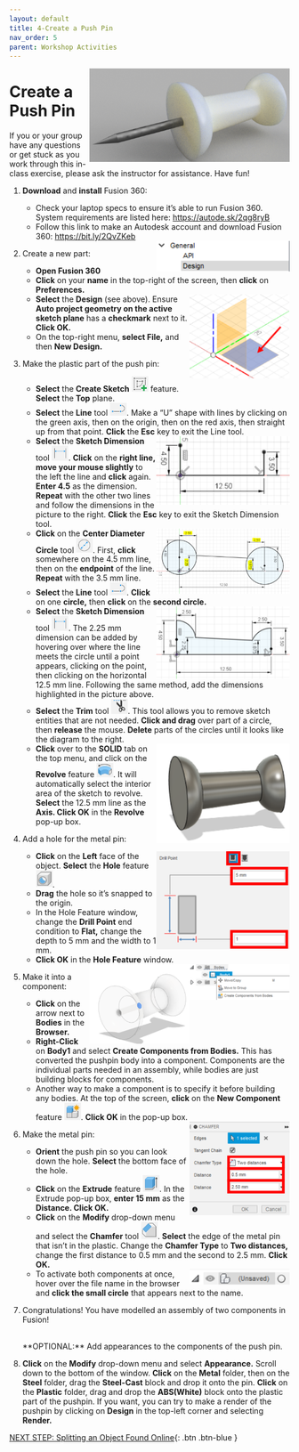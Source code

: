 ```yaml
---
layout: default
title: 4-Create a Push Pin
nav_order: 5
parent: Workshop Activities
---
```


<img src="images/act-4/0.png" alt="modelled pushpin" style="float:right;width:360px;">

# Create a Push Pin

If you or your group have any questions or get stuck as you work through this in-class exercise, please ask the instructor for assistance.  Have fun!

1.  **Download** and **install** Fusion 360:
    -   Check your laptop specs to ensure it’s able to run Fusion 360. System requirements are listed here: https://autode.sk/2qg8ryB
    -   Follow this link to make an Autodesk account and download Fusion 360: https://bit.ly/2QvZKeb

    <img src="images/act-4/2.png" alt="menu to design" style="float:right;width:240px;">

2.  Create a new part:
    -   **Open Fusion 360**
    -   **Click** on your **name** in the top-right of the screen, then **click** on **Preferences.**
    
    <img src="images/act-4/2-2.png" alt="planes" style="float:right;width:180px;">
    
    -   **Select** the **Design** (see above). Ensure **Auto project geometry on the active sketch plane** has a **checkmark** next to it. **Click OK.**
    -   On the top-right menu, **select File,** and then **New Design.**
3.  Make the plastic part of the push pin:
    -   **Select** the **Create Sketch** <img src="images/act-4/3.png" alt="create sketch tool" style="width:30px;"> feature. **Select** the **Top** plane.
    -   **Select** the **Line** tool <img src="images/act-4/3-3.png" alt="line tool" style="width:30px;">. Make a “U” shape with lines by clicking on the green axis, then on the origin, then on the red axis, then straight up from that point. **Click** the **Esc** key to exit the Line tool.
    
    <img src="images/act-4/3-2.png" alt="initial lines" style="float:right;width:240px;">
    
    -   **Select** the **Sketch Dimension** tool <img src="images/act-4/3-4.png" alt="sketch dimension tool" style="width:30px;">. **Click** on the **right line, move your mouse slightly** to the left the line and **click** again. **Enter 4.5** as the dimension. **Repeat** with the other two lines and follow the dimensions in the picture to the right. **Click** the **Esc** key to exit the Sketch Dimension tool.
    
    <img src="images/act-4/3-5.png" alt="circles" style="float:right;width:240px;">
    
    -   **Click** on the **Center Diameter Circle** tool <img src="images/act-4/3-6.png" alt="center diameter circle tool" style="width:30px;">. First, **click** somewhere on the 4.5 mm line, then on the **endpoint** of the line. **Repeat** with the 3.5 mm line.
    -   **Select** the **Line** tool <img src="images/act-4/3-7.png" alt="line tool" style="width:30px;">. **Click** on one **circle,** then **click** on the **second circle.**
    
    <img src="images/act-4/3-9.png" alt="push pin cross section 1" style="float:right;width:240px;">
    
    -   **Select** the **Sketch Dimension** tool <img src="images/act-4/3-8.png" alt="sketch dimension tool" style="width:30px;">. The 2.25 mm dimension can be added by hovering over where the line meets the circle until a point appears, clicking on the point, then clicking on the horizontal 12.5 mm line. Following the same method, add the dimensions highlighted in the picture above.
    -   **Select** the **Trim** tool <img src="images/act-4/3-91.png" alt="trim tool" style="width:30px;">. This tool allows you to remove sketch entities that are not needed. **Click and drag** over part of a circle, then **release** the mouse. **Delete** parts of the circles until it looks like the diagram to the right.
    
    <img src="images/act-4/3-92.png" alt="revolved pushpin" style="float:right;width:240px;">
    
    -   **Click** over to the **SOLID** tab on the top menu, and click on the **Revolve** feature <img src="images/act-4/3-93.png" alt="revolve tool" style="width:30px;">. It will automatically select the interior area of the sketch to revolve. **Select** the 12.5 mm line as the **Axis. Click OK** in the **Revolve** pop-up box.
4.  Add a hole for the metal pin:
    
    <img src="images/act-4/4.png" alt="hole tool pop up" style="float:right;width:240px;">
    
    -   **Click** on the **Left** face of the object. **Select** the **Hole** feature <img src="images/act-4/4-2.png" alt="hole tool" style="width:30px;">.
    -   **Drag** the hole so it’s snapped to the origin.
    -   In the Hole Feature window, change the **Drill Point** end condition to **Flat,** change the depth to 5 mm and the width to 1 mm.
    -   **Click OK** in the **Hole Feature** window.

    <img src="images/act-4/5.png" alt="" style="float:right;width:180px;">
    <img src="images/act-4/5-2.png" alt="" style="float:right;width:180px;">

5.  Make it into a component:
    -   **Click** on the arrow next to **Bodies** in the **Browser.**
    -   **Right-Click** on **Body1** and select **Create Components from Bodies.** This has converted the pushpin body into a component. Components are the individual parts needed in an assembly, while bodies are just building blocks for components.
    -   Another way to make a component is to specify it before building any bodies. At the top of the screen, **click** on the **New Component** feature <img src="images/act-4/5-3.png" alt="" style="width:30px;">. **Click OK** in the pop-up box.

    <img src="images/act-4/6.png" alt="" style="float:right;width:180px;">

6.  Make the metal pin:
    -   **Orient** the push pin so you can look down the hole. **Select** the bottom face of the hole.
    -   **Click** on the **Extrude** feature <img src="images/act-4/6-2.png" alt="" style="width:30px;">. In the Extrude pop-up box, **enter 15 mm** as the **Distance. Click OK.**
    -   **Click** on the **Modify** drop-down menu and select the **Chamfer** tool <img src="images/act-1/4-5.png" alt="" style="width:30px;">. **Select** the edge of the metal pin that isn’t in the plastic. Change the **Chamfer Type** to **Two distances,** change the first distance to 0.5 mm and the second to 2.5 mm. **Click OK.**
    
    <img src="images/act-4/6-4.png" alt="" style="float:right;width:180px;">
    
    -   To activate both components at once, hover over the file name in the browser and **click the small circle** that appears next to the name.
7.  Congratulations! You have modelled an assembly of two components in Fusion!

    <br>
    **OPTIONAL:** Add appearances to the components of the push pin.

8.  **Click** on the **Modify** drop-down menu and select **Appearance.** Scroll down to the bottom of the window. **Click** on the **Metal** folder, then on the **Steel** folder, drag the **Steel-Cast** block and drop it onto the pin. **Click** on the **Plastic** folder, drag and drop the **ABS(White)** block onto the plastic part of the pushpin. If you want, you can try to make a render of the pushpin by clicking on **Design** in the top-left corner and selecting **Render.**

[NEXT STEP: Splitting an Object Found Online](act-5.html){: .btn .btn-blue }

